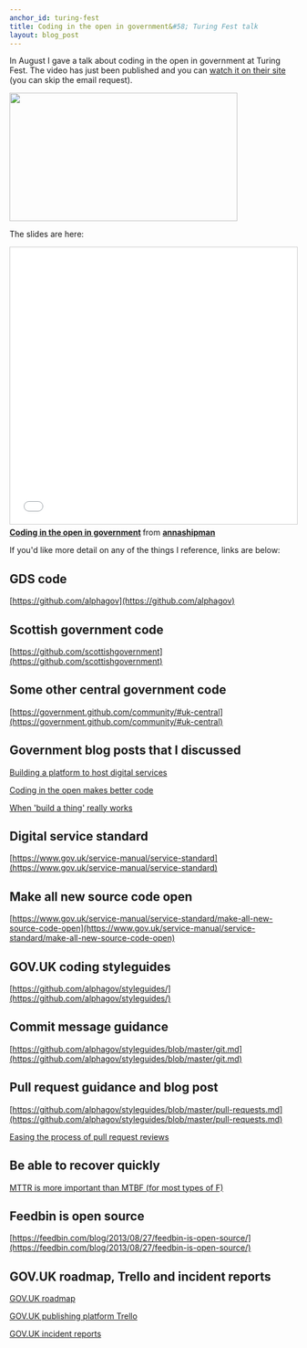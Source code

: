 ```yaml
---
anchor_id: turing-fest
title: Coding in the open in government&#58; Turing Fest talk
layout: blog_post
---
```


In August I gave a talk about coding in the open in government at Turing Fest. The video has just been published and you can <a href="https://www.turingfest.com/speakers/anna-shipman/?wvideo=0p810lpdqr">watch it on their site</a> (you can skip the email request).

<p><a href="https://www.turingfest.com/speakers/anna-shipman/?wvideo=0p810lpdqr"><img src="https://embedwistia-a.akamaihd.net/deliveries/b9374a4651032f0cd2ea714c9893788a97a1a192.jpg?image_play_button_size=2x&amp;image_crop_resized=960x540&amp;image_play_button=1&amp;image_play_button_color=54bbffe0" width="400" height="225" style="width: 400px; height: 225px;"></a></p>

The slides are here:

<div class="embedded">
<iframe src="//www.slideshare.net/slideshow/embed_code/key/32xR6MABgdKd3m" width="595" height="485" frameborder="0" marginwidth="0" marginheight="0" scrolling="no" style="border:1px solid #CCC; border-width:1px; margin-bottom:5px; max-width: 100%;" allowfullscreen> </iframe> <div style="margin-bottom:5px"> <strong> <a href="//www.slideshare.net/annashipman/coding-in-the-open-in-government-78530680" title="Coding in the open in government" target="_blank">Coding in the open in government</a> </strong> from <strong><a href="https://www.slideshare.net/annashipman" target="_blank">annashipman</a></strong> </div>
</div>

If you'd like more detail on any of the things I reference, links are below:

## GDS code

[https://github.com/alphagov](https://github.com/alphagov)

## Scottish government code

[https://github.com/scottishgovernment](https://github.com/scottishgovernment)

## Some other central government code

[https://government.github.com/community/#uk-central](https://government.github.com/community/#uk-central)

## Government blog posts that I discussed

[Building a platform to host digital services](https://gds.blog.gov.uk/2015/09/08/building-a-platform-to-host-digital-services/)

[Coding in the open makes better code](https://gdstechnology.blog.gov.uk/2017/07/18/coding-in-the-open-makes-better-code/)

[When 'build a thing' really works](https://sfadigital.blog.gov.uk/2016/11/17/when-build-a-thing-really-works/)

## Digital service standard

[https://www.gov.uk/service-manual/service-standard](https://www.gov.uk/service-manual/service-standard)

## Make all new source code open

[https://www.gov.uk/service-manual/service-standard/make-all-new-source-code-open](https://www.gov.uk/service-manual/service-standard/make-all-new-source-code-open)

## GOV.UK coding styleguides

[https://github.com/alphagov/styleguides/](https://github.com/alphagov/styleguides/)

## Commit message guidance

[https://github.com/alphagov/styleguides/blob/master/git.md](https://github.com/alphagov/styleguides/blob/master/git.md)

## Pull request guidance and blog post

[https://github.com/alphagov/styleguides/blob/master/pull-requests.md](https://github.com/alphagov/styleguides/blob/master/pull-requests.md)

[Easing the process of pull request reviews](https://gdstechnology.blog.gov.uk/2016/09/30/easing-the-process-of-pull-request-reviews/)

## Be able to recover quickly

[MTTR is more important than MTBF (for most types of F)](https://www.kitchensoap.com/2010/11/07/mttr-mtbf-for-most-types-of-f/)

## Feedbin is open source

[https://feedbin.com/blog/2013/08/27/feedbin-is-open-source/](https://feedbin.com/blog/2013/08/27/feedbin-is-open-source/)

## GOV.UK roadmap, Trello and incident reports

[GOV.UK roadmap](https://app.productplan.com/p/bUmH4fHC0hOivX-E2LYMu2hg9uEhkWp_)

[GOV.UK publishing platform Trello](https://trello.com/b/7yWk0jhI/govuk-publishing-platform-tap-support-planning)

[GOV.UK incident reports](https://insidegovuk.blog.gov.uk/category/incident-reports/)
